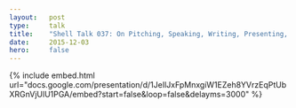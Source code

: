 ```yaml
---
layout:   post
type:     talk
title:    "Shell Talk 037: On Pitching, Speaking, Writing, Presenting, Composing, Persuading, and Inspiring"
date:     2015-12-03
hero:     false
---
```


{% include embed.html url="docs.google.com/presentation/d/1JeIlJxFpMnxgiW1EZeh8YVrzEqPtUbXRGnVjUlU1PGA/embed?start=false&loop=false&delayms=3000" %}
